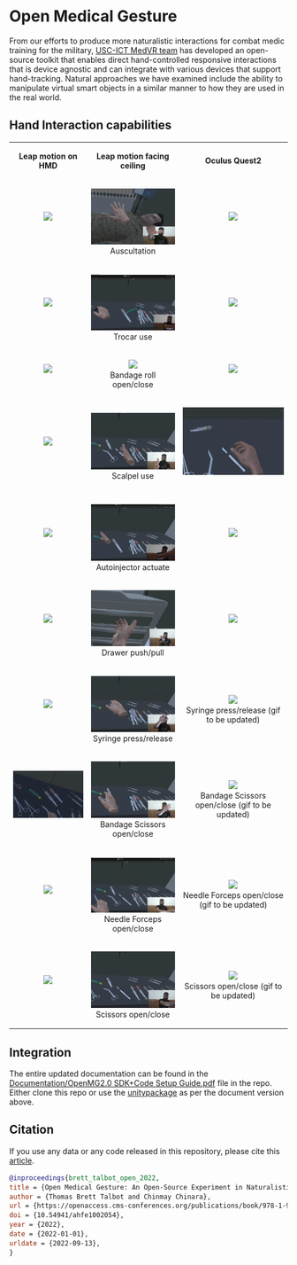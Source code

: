 # Open Medical Gesture
From our efforts to produce more naturalistic interactions for combat medic training for the military, [USC-ICT MedVR team](https://ict.usc.edu/research/labs-groups/medical-virtual-reality/) has developed an open-source toolkit that enables direct hand-controlled responsive interactions that is device agnostic and can integrate with various devices that support hand-tracking. Natural approaches we have examined include the ability to manipulate virtual smart objects in a similar manner to how they are used in the real world.

## Hand Interaction capabilities
<table>

  <tr>
    <td>
      <p align="center">
        <b>Leap motion on HMD</b>
      </p>
    </td>
    <td>
      <p align="center">
        <b>Leap motion facing ceiling</b>
      </p>
    </td>
    <td>
      <p align="center">
        <b>Oculus Quest2</b>
      </p>
    </td>
  </tr>
  
  <tr>
    <td>
      <p align="center">
        <img src="Documentation/gifs/auscultation.gif" width = 245px>
        <br/>
        <br/>
      </p>
    </td>
    <td>
      <p align="center">
        <img src="Documentation/gifs_leap_facing_ceiling/auscultation.gif" width = 245px>
        <br/>
        Auscultation
      </p>
    </td>
    <td>
      <p align="center">
        <img src="Documentation/gifs_oculus_quest2/auscultation.gif" width = 245px>
        <br/>
        <br/>
      </p>
    </td>
  </tr>
  
  <tr>
    <td>
      <p align="center">
        <img src="Documentation/gifs/trocar.gif" width = 245px>
        <br/>
        <br/>
      </p>
    </td>
    <td>
      <p align="center">
        <img src="Documentation/gifs_leap_facing_ceiling/trocar.gif" width = 245px>
        <br/>
        Trocar use
      </p>
    </td>
    <td>
      <p align="center">
        <img src="Documentation/gifs_oculus_quest2/trocar.gif" width = 245px>
        <br/>
        <br/>
      </p>
    </td>
  </tr>

  <tr>
    <td>
      <p align="center">
        <img src="Documentation/gifs/bandage_roll.gif" width = 245px>
        <br/>
        <br/>
      </p>
    </td>
    <td>
      <p align="center">
        <img src="Documentation/gifs_leap_facing_ceiling/bandage_roll.gif" width = 245px>
        <br/>
        Bandage roll open/close
      </p>
    </td>
    <td>
      <p align="center">
        <img src="Documentation/gifs_oculus_quest2/bandage_roll.gif" width = 245px>
        <br/>
        <br/>
      </p>
    </td>
  </tr>

  <tr>
    <td>
      <p align="center">
        <img src="Documentation/gifs/scalpel.gif" width = 245px>
        <br/>
        <br/>
      </p>
    </td>
    <td>
      <p align="center">
        <img src="Documentation/gifs_leap_facing_ceiling/scalpel.gif" width = 245px>
        <br/>
        Scalpel use
      </p>
    </td>
    <td>
      <p align="center">
        <img src="Documentation/gifs_oculus_quest2/scalpel.gif" width = 245px>
        <br/>
        <br/>
      </p>
    </td>
  </tr>

  <tr>
    <td>
      <p align="center">
        <img src="Documentation/gifs/autoinjector.gif" width = 245px>
        <br/>
        <br/>
      </p>
    </td>
    <td>
      <p align="center">
        <img src="Documentation/gifs_leap_facing_ceiling/autoinjector.gif" width = 245px>
        <br/>
        Autoinjector actuate
      </p>
    </td>
     <td>
      <p align="center">
        <img src="Documentation/gifs_oculus_quest2/autoinjector.gif" width = 245px>
        <br/>
        <br/>
      </p>
    </td>
  </tr>

  <tr>
    <td>
      <p align="center">
        <img src="Documentation/gifs/drawer.gif" width = 245px>
        <br/>
        <br/>
      </p>
    </td>
    <td>
      <p align="center">
        <img src="Documentation/gifs_leap_facing_ceiling/drawer.gif" width = 245px>
        <br/>
        Drawer push/pull
      </p>
    </td>
    <td>
      <p align="center">
        <img src="Documentation/gifs_oculus_quest2/drawer.gif" width = 245px>
        <br/>
        <br/>
      </p>
    </td>
  </tr>

  <tr>
    <td>
      <p align="center">
        <img src="Documentation/gifs/smooth_syringe_press.gif" width = 245px>
        <br/>
        <br/>
      </p>
    </td>
    <td>
      <p align="center">
        <img src="Documentation/gifs_leap_facing_ceiling/smooth_syringe_press.gif" width = 245px>
        <br/>
        Syringe press/release
      </p>
    </td>
    <td>
      <p align="center">
        <img src="Documentation/gifs_oculus_quest2/smooth_syringe_press.gif" width = 245px>
        <br/>
        Syringe press/release (gif to be updated)
      </p>
    </td>
  </tr>

  <tr>
    <td>
      <p align="center">
        <img src="Documentation/gifs/bandage_scissors.gif" width = 245px>
        <br/>
        <br/>
      </p>
    </td>
    <td>
      <p align="center">
        <img src="Documentation/gifs_leap_facing_ceiling/bandage_scissors.gif" width = 245px>
        <br/>
        Bandage Scissors open/close
      </p>
    </td>
    <td>
      <p align="center">
        <img src="Documentation/gifs_oculus_quest2/bandage_scissors.gif" width = 245px>
        <br/>
        Bandage Scissors open/close (gif to be updated)
      </p>
    </td>
  </tr>

  <tr>
    <td>
      <p align="center">
        <img src="Documentation/gifs/needle_forceps.gif" width = 245px>
        <br/>
        <br/>
      </p>
    </td>
    <td>
      <p align="center">
        <img src="Documentation/gifs_leap_facing_ceiling/needle_forceps.gif" width = 245px>
        <br/>
        Needle Forceps open/close
      </p>
    </td>
    <td>
      <p align="center">
        <img src="Documentation/gifs_oculus_quest2/needle_forceps.gif" width = 245px>
        <br/>
        Needle Forceps open/close (gif to be updated)
      </p>
    </td>
  </tr>

  <tr>
    <td>
      <p align="center">
        <img src="Documentation/gifs/scissor.gif" width = 245px>
        <br/>
        <br/>
      </p>
    </td>
    <td>
      <p align="center">
        <img src="Documentation/gifs_leap_facing_ceiling/scissor.gif" width = 245px>
        <br/>
        Scissors open/close
      </p>
    </td>
    <td>
      <p align="center">
        <img src="Documentation/gifs_oculus_quest2/scissor.gif" width = 245px>
        <br/>
        Scissors open/close (gif to be updated)
      </p>
    </td>
  </tr>
  
</table>

## Integration
The entire updated documentation can be found in the [Documentation/OpenMG2.0 SDK+Code Setup Guide.pdf](https://github.com/chinmaychinara91/open-medical-gesture/blob/main/Documentation/OpenMG2.0%20SDK%2BCode%20Setup%20Guide.pdf) file in the repo.
Either clone this repo or use the [unitypackage](https://drive.google.com/drive/folders/1PoRrG6cwN4gqjirx7aCeYGcsiRBY12q-?usp=sharing) as per the document version above.

## Citation
If you use any data or any code released in this repository, please cite this [article](https://openaccess.cms-conferences.org/publications/book/978-1-958651-26-1/article/978-1-958651-26-1_0).
```bibtex
@inproceedings{brett_talbot_open_2022,
title = {Open Medical Gesture: An Open-Source Experiment in Naturalistic Physical Interactions for Mixed and Virtual Reality Simulations},
author = {Thomas Brett Talbot and Chinmay Chinara},
url = {https://openaccess.cms-conferences.org/publications/book/978-1-958651-26-1/article/978-1-958651-26-1_0},
doi = {10.54941/ahfe1002054},
year = {2022},
date = {2022-01-01},
urldate = {2022-09-13},
}
```
